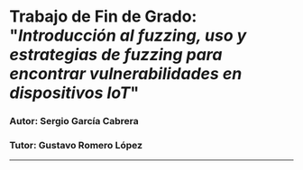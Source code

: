 # Trabajo de Fin de Grado: "*Introducción al fuzzing, uso y estrategias de fuzzing para encontrar vulnerabilidades en dispositivos IoT*"

### Autor: Sergio García Cabrera
### Tutor: Gustavo Romero López
___

